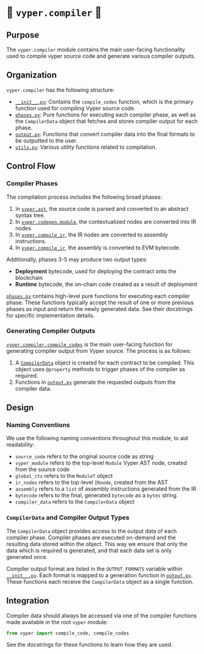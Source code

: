 # 🐍 `vyper.compiler` 🐍

## Purpose

The `vyper.compiler` module contains the main user-facing functionality used to compile
vyper source code and generate various compiler outputs.

## Organization

`vyper.compiler` has the following structure:

* [`__init__.py`](__init__.py): Contains the `compile_codes` function, which is the
primary function used for compiling Vyper source code.
* [`phases.py`](phases.py): Pure functions for executing each compiler phase, as well
as the `CompilerData` object that fetches and stores compiler output for each phase.
* [`output.py`](output.py): Functions that convert compiler data into the final
formats to be outputted to the user.
* [`utils.py`](utils.py): Various utility functions related to compilation.

## Control Flow

### Compiler Phases

The compilation process includes the following broad phases:

1. In [`vyper.ast`](../ast), the source code is parsed and converted to an
abstract syntax tree.
1. In [`vyper.codegen.module`](../codegen/module.py), the contextualized nodes are
converted into IR nodes.
1. In [`vyper.compile_ir`](../ir/compile_ir.py), the IR nodes are converted to
assembly instructions.
1. In [`vyper.compile_ir`](../ir/compile_ir.py), the assembly is converted to EVM
bytecode.

Additionally, phases 3-5 may produce two output types:

* **Deployment** bytecode, used for deploying the contract onto the blockchain
* **Runtime** bytecode, the on-chain code created as a result of deployment

[`phases.py`](phases.py) contains high-level pure functions for executing each
compiler phase. These functions typically accept the result of one or more
previous phases as input and return the newly generated data. See their docstrings
for specific implementation details.

### Generating Compiler Outputs

[`vyper.compiler.compile_codes`](__init__.py) is the main user-facing function for
generating compiler output from Vyper source. The process is as follows:

1. A [`CompilerData`](phases.py) object is created for each contract to be compiled.
This object uses `@property` methods to trigger phases of the compiler as required.
2. Functions in [`output.py`](output.py) generate the requested outputs from the
compiler data.

## Design

### Naming Conventions

We use the following naming conventions throughout this module, to aid readability:

* `source_code` refers to the original source code as string
* `vyper_module` refers to the top-level `Module` Vyper AST node, created from the
source code
* `global_ctx` refers to the `ModuleT` object
* `ir_nodes` refers to the top-level `IRnode`, created from the AST
* `assembly` refers to a `list` of assembly instructions generated from the IR
* `bytecode` refers to the final, generated `bytecode` as a `bytes` string.
* `compiler_data` refers to the `CompilerData` object

### `CompilerData` and Compiler Output Types

The `CompilerData` object provides access to the output data of each compiler phase.
Compiler phases are executed on-demand and the resulting data stored within the
object. This way we ensure that only the data which is required is generated,
and that each data set is only generated once.

Compiler output format are listed in the `OUTPUT_FORMATS` variable within
[`__init__.py`](__init__.py). Each format is mapped to a generation function in
[`output.py`](output.py). These functions each receive the `CompilerData` object
as a single function.

## Integration

Compiler data should always be accessed via one of the compiler functions made
available in the root `vyper` module:

```python
from vyper import compile_code, compile_codes
```

See the docstrings for these functions to learn how they are used.
